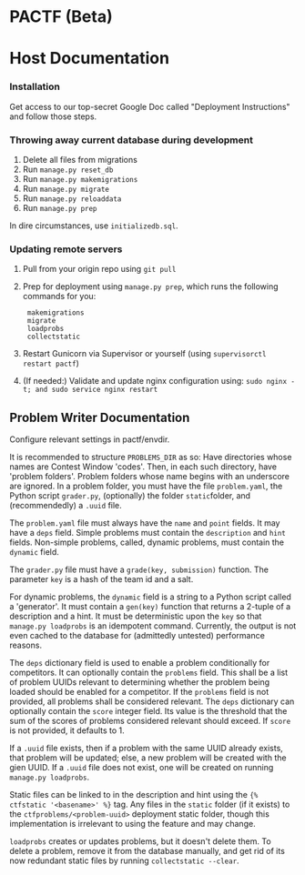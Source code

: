 # PACTF (Beta)

# Host Documentation

### Installation

Get access to our top-secret Google Doc called "Deployment Instructions" and follow those steps.


### Throwing away current database during development

1. Delete all files from migrations
1. Run `manage.py reset_db`
1. Run `manage.py makemigrations`
1. Run `manage.py migrate`
1. Run `manage.py reloaddata`
1. Run `manage.py prep`

In dire circumstances, use `initializedb.sql`.


### Updating remote servers

1. Pull from your origin repo using `git pull`
1. Prep for deployment using `manage.py prep`, which runs the following commands for you:

        makemigrations
        migrate
        loadprobs
        collectstatic
    
1. Restart Gunicorn via Supervisor or yourself (using `supervisorctl restart pactf`)
1. (If needed:) Validate and update nginx configuration using: `sudo nginx -t; and sudo service nginx restart`


## Problem Writer Documentation

Configure relevant settings in pactf/envdir.

It is recommended to structure `PROBLEMS_DIR` as so: Have directories whose names are Contest Window 'codes'. Then, in each such directory, have 'problem folders'.  Problem folders whose name begins with an underscore are ignored. In a problem folder, you must have the file `problem.yaml`, the Python script `grader.py`, (optionally) the folder `static`folder, and (recommendedly) a `.uuid` file.

The `problem.yaml` file must always have the `name` and `point` fields. It may have a `deps` field. Simple problems must contain the `description` and `hint` fields. Non-simple problems, called, dynamic problems, must contain the `dynamic` field.

The `grader.py` file must have a `grade(key, submission)` function. The parameter `key` is a hash of the team id and a salt.

For dynamic problems, the `dynamic` field is a string to a Python script called a 'generator'. It must contain a `gen(key)` function that returns a 2-tuple of a description and a hint. It must be deterministic upon the `key` so that `manage.py loadprobs` is an idempotent command. Currently, the output is not even cached to the database for (admittedly untested) performance reasons.

The `deps` dictionary field is used to enable a problem conditionally for competitors. It can optionally contain the `problems` field. This shall be a list of problem UUIDs relevant to determining whether the problem being loaded should be enabled for a competitor. If the `problems` field is not provided, all problems shall be considered relevant. The `deps` dictionary can optionally contain the `score` integer field. Its value is the threshold that the sum of the scores of problems considered relevant should exceed. If `score` is not provided, it defaults to 1. 

If a `.uuid` file exists, then if a problem with the same UUID already exists, that problem will be updated; else, a new problem will be created with the gien UUID. If a `.uuid` file does not exist, one will be created on running `manage.py loadprobs`.

Static files can be linked to in the description and hint using the `{% ctfstatic '<basename>' %}` tag. Any files in the `static` folder (if it exists) to the `ctfproblems/<problem-uuid>` deployment static folder, though this implementation is irrelevant to using the feature and may change.

`loadprobs` creates or updates problems, but it doesn't delete them. To delete a problem, remove it from the database manually, and get rid of its now redundant static files by running `collectstatic --clear`. 
 
 
